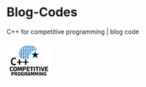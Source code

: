 # Blog-Codes
C++ for competitive programming | blog code 


![alt text](https://github.com/Akash16s/Blog-Codes/blob/master/newLogo.png)

